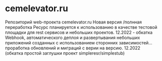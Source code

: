 # cemelevator.ru
Репозиторий web-проекта cemelevator.ru
Новая версия /полнная переработка
Ресурс планируется к использованию в качестве тестовой площадки для rest сервисов и небольших проектов.
12.2022  - обкатка Webhook, автоматического деплоя и развертывания небольших приложений созданных с использованием сторонних зависимостей... проработка обновлений и миграций с верии на версию.
12.2022 (обкатка простой заглушки проект simpleresr/simplestub)
